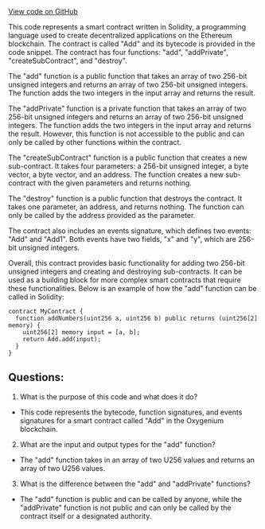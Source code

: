 [View code on GitHub](https://github.com/oxygenium-network/oxygenium-web3/artifacts/add/add.ral.json)

This code represents a smart contract written in Solidity, a programming language used to create decentralized applications on the Ethereum blockchain. The contract is called "Add" and its bytecode is provided in the code snippet. The contract has four functions: "add", "addPrivate", "createSubContract", and "destroy". 

The "add" function is a public function that takes an array of two 256-bit unsigned integers and returns an array of two 256-bit unsigned integers. The function adds the two integers in the input array and returns the result. 

The "addPrivate" function is a private function that takes an array of two 256-bit unsigned integers and returns an array of two 256-bit unsigned integers. The function adds the two integers in the input array and returns the result. However, this function is not accessible to the public and can only be called by other functions within the contract. 

The "createSubContract" function is a public function that creates a new sub-contract. It takes four parameters: a 256-bit unsigned integer, a byte vector, a byte vector, and an address. The function creates a new sub-contract with the given parameters and returns nothing. 

The "destroy" function is a public function that destroys the contract. It takes one parameter, an address, and returns nothing. The function can only be called by the address provided as the parameter. 

The contract also includes an events signature, which defines two events: "Add" and "Add1". Both events have two fields, "x" and "y", which are 256-bit unsigned integers. 

Overall, this contract provides basic functionality for adding two 256-bit unsigned integers and creating and destroying sub-contracts. It can be used as a building block for more complex smart contracts that require these functionalities. Below is an example of how the "add" function can be called in Solidity:

```
contract MyContract {
  function addNumbers(uint256 a, uint256 b) public returns (uint256[2] memory) {
    uint256[2] memory input = [a, b];
    return Add.add(input);
  }
}
```
## Questions: 
 1. What is the purpose of this code and what does it do?
- This code represents the bytecode, function signatures, and events signatures for a smart contract called "Add" in the Oxygenium blockchain.

2. What are the input and output types for the "add" function?
- The "add" function takes in an array of two U256 values and returns an array of two U256 values.

3. What is the difference between the "add" and "addPrivate" functions?
- The "add" function is public and can be called by anyone, while the "addPrivate" function is not public and can only be called by the contract itself or a designated authority.